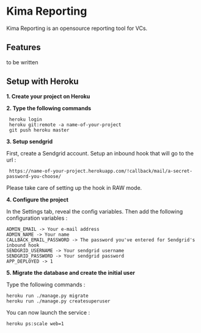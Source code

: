 Kima Reporting
==================

Kima Reporting is an opensource reporting tool for VCs.

Features
----------
to be written

Setup with Heroku
-------------------
**1. Create your project on Heroku**

**2. Type the following commands**

     heroku login
     heroku git:remote -a name-of-your-project
     git push heroku master

**3. Setup sendgrid**

First, create a Sendgrid account. Setup an inbound hook that will go to the url :

     https://name-of-your-project.herokuapp.com/!callback/mail/a-secret-password-you-choose/

Please take care of setting up the hook in RAW mode.

**4. Configure the project**

In the Settings tab, reveal the config variables. Then add the following configuration variables :

    ADMIN_EMAIL -> Your e-mail address
    ADMIN_NAME -> Your name
    CALLBACK_EMAIL_PASSWORD -> The password you've entered for Sendgrid's inbound hook
    SENDGRID_USERNAME -> Your sendgrid username
    SENDGRID_PASSWORD -> Your sendgrid password
    APP_DEPLOYED -> 1

**5. Migrate the database and create the initial user**

Type the following commands :

    heroku run ./manage.py migrate
    heroku run ./manage.py createsuperuser

You can now launch the service :

    heroku ps:scale web=1